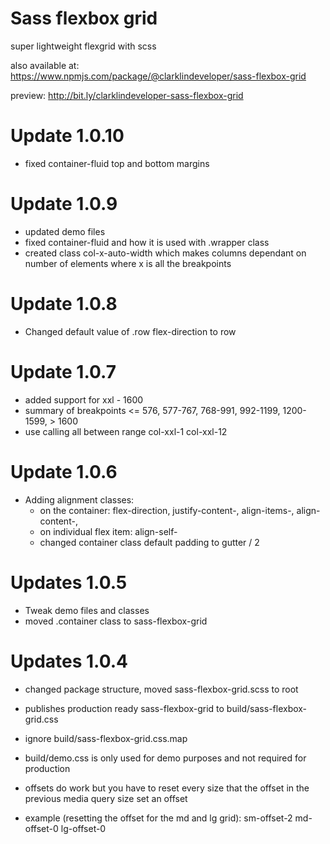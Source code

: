 # Sass flexbox grid

super lightweight flexgrid with scss

also available at: https://www.npmjs.com/package/@clarklindeveloper/sass-flexbox-grid

preview: http://bit.ly/clarklindeveloper-sass-flexbox-grid

# Update 1.0.10 
- fixed container-fluid top and bottom margins

# Update 1.0.9
- updated demo files
- fixed container-fluid and how it is used with .wrapper class
- created class col-x-auto-width which makes columns dependant on number of elements where x is all the breakpoints

# Update 1.0.8

- Changed default value of .row flex-direction to row

# Update 1.0.7

- added support for xxl - 1600
- summary of breakpoints <= 576, 577-767, 768-991, 992-1199, 1200-1599, > 1600
- use calling all between range col-xxl-1 col-xxl-12

# Update 1.0.6

- Adding alignment classes:
  - on the container: flex-direction, justify-content-, align-items-, align-content-,
  - on individual flex item: align-self-
  - changed container class default padding to gutter / 2

# Updates 1.0.5

- Tweak demo files and classes
- moved .container class to sass-flexbox-grid

# Updates 1.0.4

- changed package structure, moved sass-flexbox-grid.scss to root
- publishes production ready sass-flexbox-grid to build/sass-flexbox-grid.css
- ignore build/sass-flexbox-grid.css.map
- build/demo.css is only used for demo purposes and not required for production

- offsets do work but you have to reset every size that the offset in the previous media query size set an offset
- example (resetting the offset for the md and lg grid): sm-offset-2 md-offset-0 lg-offset-0
